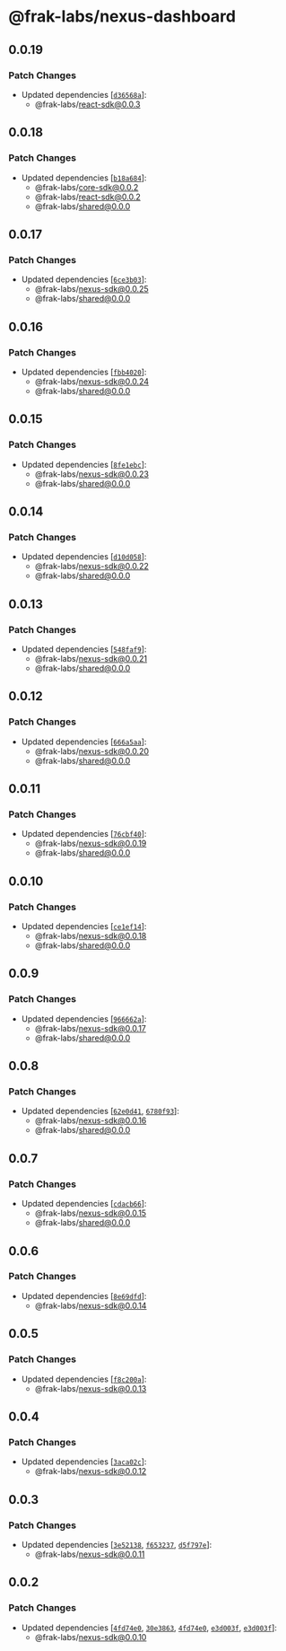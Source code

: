# @frak-labs/nexus-dashboard

## 0.0.19

### Patch Changes

- Updated dependencies [[`d36568a`](https://github.com/frak-id/wallet/commit/d36568a662fa76de7ea1ce838a065062fa2daee0)]:
  - @frak-labs/react-sdk@0.0.3

## 0.0.18

### Patch Changes

- Updated dependencies [[`b18a684`](https://github.com/frak-id/wallet/commit/b18a6841e5faa3523f178603729b7b4f6fe8dea7)]:
  - @frak-labs/core-sdk@0.0.2
  - @frak-labs/react-sdk@0.0.2
  - @frak-labs/shared@0.0.0

## 0.0.17

### Patch Changes

- Updated dependencies [[`6ce3b03`](https://github.com/frak-id/wallet/commit/6ce3b0397fd6fb0f29b51f0a89652b4df727d717)]:
  - @frak-labs/nexus-sdk@0.0.25
  - @frak-labs/shared@0.0.0

## 0.0.16

### Patch Changes

- Updated dependencies [[`fbb4020`](https://github.com/frak-id/wallet/commit/fbb402094f139824d8cd64aff6fc50834514d5e7)]:
  - @frak-labs/nexus-sdk@0.0.24
  - @frak-labs/shared@0.0.0

## 0.0.15

### Patch Changes

- Updated dependencies [[`8fe1ebc`](https://github.com/frak-id/wallet/commit/8fe1ebc83ec96c6468aad013d9deb03c838b6987)]:
  - @frak-labs/nexus-sdk@0.0.23
  - @frak-labs/shared@0.0.0

## 0.0.14

### Patch Changes

- Updated dependencies [[`d10d058`](https://github.com/frak-id/wallet/commit/d10d05891bb2bf4f38a3a05edac023251e4133aa)]:
  - @frak-labs/nexus-sdk@0.0.22
  - @frak-labs/shared@0.0.0

## 0.0.13

### Patch Changes

- Updated dependencies [[`548faf9`](https://github.com/frak-id/wallet/commit/548faf907fbe376160c57a882174fb2794bf15cb)]:
  - @frak-labs/nexus-sdk@0.0.21
  - @frak-labs/shared@0.0.0

## 0.0.12

### Patch Changes

- Updated dependencies [[`666a5aa`](https://github.com/frak-id/wallet/commit/666a5aa89cb2d2281a2e88f66cca53a68dcef5d1)]:
  - @frak-labs/nexus-sdk@0.0.20
  - @frak-labs/shared@0.0.0

## 0.0.11

### Patch Changes

- Updated dependencies [[`76cbf40`](https://github.com/frak-id/wallet/commit/76cbf40a2be2b493be0532f2de9c19d8c198b1d0)]:
  - @frak-labs/nexus-sdk@0.0.19
  - @frak-labs/shared@0.0.0

## 0.0.10

### Patch Changes

- Updated dependencies [[`ce1ef14`](https://github.com/frak-id/wallet/commit/ce1ef14a920b186e2572c54d685937b47761c221)]:
  - @frak-labs/nexus-sdk@0.0.18
  - @frak-labs/shared@0.0.0

## 0.0.9

### Patch Changes

- Updated dependencies [[`966662a`](https://github.com/frak-id/wallet/commit/966662a21f778c2560bf73ddd62f614dbc3376bb)]:
  - @frak-labs/nexus-sdk@0.0.17
  - @frak-labs/shared@0.0.0

## 0.0.8

### Patch Changes

- Updated dependencies [[`62e0d41`](https://github.com/frak-id/wallet/commit/62e0d41cffd532cf037fa39a885f8e31f92270cb), [`6780f93`](https://github.com/frak-id/wallet/commit/6780f939a3827ebf05beab74ae1cde2f4bfad16b)]:
  - @frak-labs/nexus-sdk@0.0.16
  - @frak-labs/shared@0.0.0

## 0.0.7

### Patch Changes

- Updated dependencies [[`cdacb66`](https://github.com/frak-id/wallet/commit/cdacb6685516e9a1a6e7a3c4d87abd3f888853ef)]:
  - @frak-labs/nexus-sdk@0.0.15
  - @frak-labs/shared@0.0.0

## 0.0.6

### Patch Changes

- Updated dependencies [[`8e69dfd`](https://github.com/frak-id/wallet/commit/8e69dfd51015bfbbe9f02d2ae5431da1459e7a1f)]:
  - @frak-labs/nexus-sdk@0.0.14

## 0.0.5

### Patch Changes

- Updated dependencies [[`f8c200a`](https://github.com/frak-id/wallet/commit/f8c200acb1304b9390509ad440a47ba336b578d9)]:
  - @frak-labs/nexus-sdk@0.0.13

## 0.0.4

### Patch Changes

- Updated dependencies [[`3aca02c`](https://github.com/frak-id/wallet/commit/3aca02c223236c3d176edff6130d8ebb874262d5)]:
  - @frak-labs/nexus-sdk@0.0.12

## 0.0.3

### Patch Changes

- Updated dependencies [[`3e52138`](https://github.com/frak-id/wallet/commit/3e521385bb1c0e452da21eb746781730c9269250), [`f653237`](https://github.com/frak-id/wallet/commit/f653237a1b2b4d4cba926ebc01dba1d9c5d9b717), [`d5f797e`](https://github.com/frak-id/wallet/commit/d5f797e6c981fef852df523d7ea6a6baebb59af7)]:
  - @frak-labs/nexus-sdk@0.0.11

## 0.0.2

### Patch Changes

- Updated dependencies [[`4fd74e0`](https://github.com/frak-id/wallet/commit/4fd74e03d93584109e9a308900fc4a30f517724c), [`30e3863`](https://github.com/frak-id/wallet/commit/30e3863dfdbfa80d319d988226b64d73c668a7bf), [`4fd74e0`](https://github.com/frak-id/wallet/commit/4fd74e03d93584109e9a308900fc4a30f517724c), [`e3d003f`](https://github.com/frak-id/wallet/commit/e3d003f046b5215c83711af7758da76002216617), [`e3d003f`](https://github.com/frak-id/wallet/commit/e3d003f046b5215c83711af7758da76002216617)]:
  - @frak-labs/nexus-sdk@0.0.10
